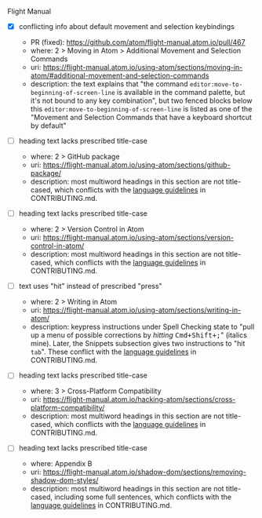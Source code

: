 Flight Manual

- [X] conflicting info about default movement and selection keybindings
  - PR (fixed): https://github.com/atom/flight-manual.atom.io/pull/467
  - where: 2 > Moving in Atom > Additional Movement and Selection Commands
  - uri: https://flight-manual.atom.io/using-atom/sections/moving-in-atom/#additional-movement-and-selection-commands
  - description: the text explains that "the command `editor:move-to-beginning-of-screen-line` is available in the command palette, but it's not bound to any key combination", but two fenced blocks below this `editor:move-to-beginning-of-screen-line` is listed as one of the "Movement and Selection Commands that have a keyboard shortcut by default"

- [ ] heading text lacks prescribed title-case
  - where: 2 > GitHub package
  - uri: https://flight-manual.atom.io/using-atom/sections/github-package/
  - description: most multiword headings in this section are not title-cased, which conflicts with the [language guidelines]( https://github.com/atom/flight-manual.atom.io/blob/master/CONTRIBUTING.md#language) in CONTRIBUTING.md.

- [ ] heading text lacks prescribed title-case
  - where: 2 > Version Control in Atom
  - uri: https://flight-manual.atom.io/using-atom/sections/version-control-in-atom/
  - description: most multiword headings in this section are not title-cased, which conflicts with the [language guidelines]( https://github.com/atom/flight-manual.atom.io/blob/master/CONTRIBUTING.md#language) in CONTRIBUTING.md.

- [ ] text uses "hit" instead of prescribed "press"
  - where: 2 > Writing in Atom
  - uri: https://flight-manual.atom.io/using-atom/sections/writing-in-atom/
  - description: keypress instructions under Spell Checking state to "pull up a menu of possible corrections by _hitting_ <kbd>Cmd+Shift+;</kbd>" (italics mine). Later, the Snippets subsection gives two instructions to "hit `tab`". These conflict with the [language guidelines]( https://github.com/atom/flight-manual.atom.io/blob/master/CONTRIBUTING.md#language) in CONTRIBUTING.md.

- [ ] heading text lacks prescribed title-case
  - where: 3 > Cross-Platform Compatibility
  - uri: https://flight-manual.atom.io/hacking-atom/sections/cross-platform-compatibility/
  - description: most multiword headings in this section are not title-cased, which conflicts with the [language guidelines]( https://github.com/atom/flight-manual.atom.io/blob/master/CONTRIBUTING.md#language) in CONTRIBUTING.md.

- [ ] heading text lacks prescribed title-case
  - where: Appendix B
  - uri: https://flight-manual.atom.io/shadow-dom/sections/removing-shadow-dom-styles/
  - description: most multiword headings in this section are not title-cased, including some full sentences, which conflicts with the [language guidelines]( https://github.com/atom/flight-manual.atom.io/blob/master/CONTRIBUTING.md#language) in CONTRIBUTING.md.
